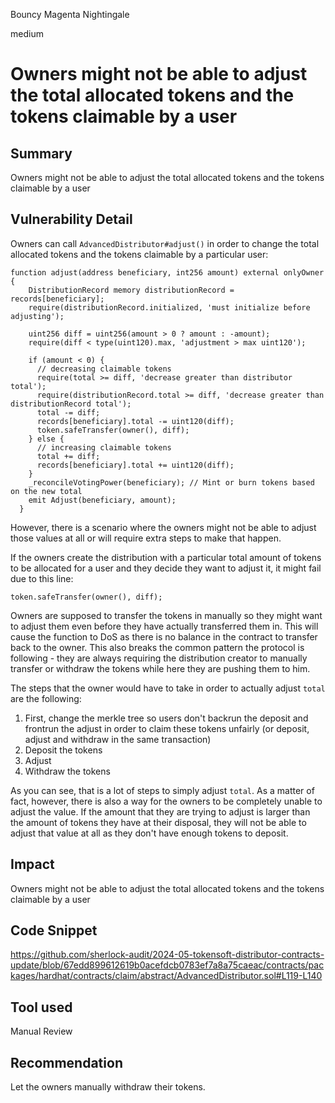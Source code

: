 Bouncy Magenta Nightingale

medium

# Owners might not be able to adjust the total allocated tokens and the tokens claimable by a user

## Summary
Owners might not be able to adjust the total allocated tokens and the tokens claimable by a user
## Vulnerability Detail
Owners can call `AdvancedDistributor#adjust()` in order to change the total allocated tokens and the tokens claimable by a particular user:
```solidity
function adjust(address beneficiary, int256 amount) external onlyOwner {
    DistributionRecord memory distributionRecord = records[beneficiary];
    require(distributionRecord.initialized, 'must initialize before adjusting');

    uint256 diff = uint256(amount > 0 ? amount : -amount);
    require(diff < type(uint120).max, 'adjustment > max uint120');

    if (amount < 0) {
      // decreasing claimable tokens
      require(total >= diff, 'decrease greater than distributor total');
      require(distributionRecord.total >= diff, 'decrease greater than distributionRecord total');
      total -= diff;
      records[beneficiary].total -= uint120(diff);
      token.safeTransfer(owner(), diff);
    } else {
      // increasing claimable tokens
      total += diff;
      records[beneficiary].total += uint120(diff);
    }
    _reconcileVotingPower(beneficiary); // Mint or burn tokens based on the new total
    emit Adjust(beneficiary, amount);
  }
```
However, there is a scenario where the owners might not be able to adjust those values at all or will require extra steps to make that happen.

If the owners create the distribution with a particular total amount of tokens to be allocated for a user and they decide they want to adjust it, it might fail due to this line:
```solidity
token.safeTransfer(owner(), diff);
```
Owners are supposed to transfer the tokens in manually so they might want to adjust them even before they have actually transferred them in. This will cause the function to DoS as there is no balance in the contract to transfer back to the owner. This also breaks the common pattern the protocol is following - they are always requiring the distribution creator to manually transfer or withdraw the tokens while here they are pushing them to him.

The steps that the owner would have to take in order to actually adjust `total` are the following:
1. First, change the merkle tree so users don't backrun the deposit and frontrun the adjust in order to claim these tokens unfairly (or deposit, adjust and withdraw in the same transaction)
2. Deposit the tokens
3. Adjust
4. Withdraw the tokens

As you can see, that is a lot of steps to simply adjust `total`.
As a matter of fact, however, there is also a way for the owners to be completely unable to adjust the value. If the amount that they are trying to adjust is larger than the amount of tokens they have at their disposal, they will not be able to adjust that value at all as they don't have enough tokens to deposit.
## Impact
Owners might not be able to adjust the total allocated tokens and the tokens claimable by a user
## Code Snippet
https://github.com/sherlock-audit/2024-05-tokensoft-distributor-contracts-update/blob/67edd899612619b0acefdcb0783ef7a8a75caeac/contracts/packages/hardhat/contracts/claim/abstract/AdvancedDistributor.sol#L119-L140
## Tool used

Manual Review

## Recommendation
Let the owners manually withdraw their tokens.